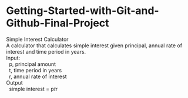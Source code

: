 # Getting-Started-with-Git-and-Github-Final-Project

Simple Interest Calculator  
A calculator that calculates simple interest given principal, annual rate of interest and time period in years.<br>
Input: <br />
   &nbsp; p, principal amount <br />
   &nbsp; t, time period in years <br />
   &nbsp; r, annual rate of interest <br>
Output <br />
   &nbsp; simple interest = p*t*r
